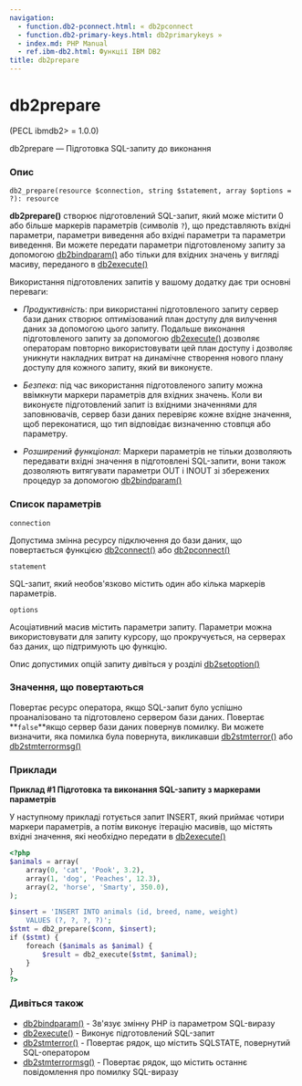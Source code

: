 ```yaml
---
navigation:
  - function.db2-pconnect.html: « db2pconnect
  - function.db2-primary-keys.html: db2primarykeys »
  - index.md: PHP Manual
  - ref.ibm-db2.html: Функції IBM DB2
title: db2prepare
---
```

# db2prepare

(PECL ibmdb2> = 1.0.0)

db2prepare — Підготовка SQL-запиту до виконання

### Опис

```methodsynopsis
db2_prepare(resource $connection, string $statement, array $options = ?): resource
```

**db2prepare()** створює підготовлений SQL-запит, який може містити 0 або більше маркерів параметрів (символів `?`), що представляють вхідні параметри, параметри виведення або вхідні параметри та параметри виведення. Ви можете передати параметри підготовленому запиту за допомогою [db2bindparam()](function.db2-bind-param.html) або тільки для вхідних значень у вигляді масиву, переданого в [db2execute()](function.db2-execute.md)

Використання підготовлених запитів у вашому додатку дає три основні переваги:

-   *Продуктивність*: при використанні підготовленого запиту сервер бази даних створює оптимізований план доступу для вилучення даних за допомогою цього запиту. Подальше виконання підготовленого запиту за допомогою [db2execute()](function.db2-execute.md) дозволяє операторам повторно використовувати цей план доступу і дозволяє уникнути накладних витрат на динамічне створення нового плану доступу для кожного запиту, який ви виконуєте.
    
-   *Безпека*: під час використання підготовленого запиту можна ввімкнути маркери параметрів для вхідних значень. Коли ви виконуєте підготовлений запит із вхідними значеннями для заповнювачів, сервер бази даних перевіряє кожне вхідне значення, щоб переконатися, що тип відповідає визначенню стовпця або параметру.
    
-   *Розширений функціонал*: Маркери параметрів не тільки дозволяють передавати вхідні значення в підготовлені SQL-запити, вони також дозволяють витягувати параметри OUT і INOUT зі збережених процедур за допомогою [db2bindparam()](function.db2-bind-param.md)
    

### Список параметрів

`connection`

Допустима змінна ресурсу підключення до бази даних, що повертається функцією [db2connect()](function.db2-connect.html) або [db2pconnect()](function.db2-pconnect.md)

`statement`

SQL-запит, який необов'язково містить один або кілька маркерів параметрів.

`options`

Асоціативний масив містить параметри запиту. Параметри можна використовувати для запиту курсору, що прокручується, на серверах баз даних, що підтримують цю функцію.

Опис допустимих опцій запиту дивіться у розділі [db2setoption()](function.db2-set-option.md)

### Значення, що повертаються

Повертає ресурс оператора, якщо SQL-запит було успішно проаналізовано та підготовлено сервером бази даних. Повертає \*\*`false`\*\*якщо сервер бази даних повернув помилку. Ви можете визначити, яка помилка була повернута, викликавши [db2stmterror()](function.db2-stmt-error.html) або [db2stmterrormsg()](function.db2-stmt-errormsg.md)

### Приклади

**Приклад #1 Підготовка та виконання SQL-запиту з маркерами параметрів**

У наступному прикладі готується запит INSERT, який приймає чотири маркери параметрів, а потім виконує ітерацію масивів, що містять вхідні значення, які необхідно передати в [db2execute()](function.db2-execute.md)

```php
<?php
$animals = array(
    array(0, 'cat', 'Pook', 3.2),
    array(1, 'dog', 'Peaches', 12.3),
    array(2, 'horse', 'Smarty', 350.0),
);

$insert = 'INSERT INTO animals (id, breed, name, weight)
    VALUES (?, ?, ?, ?)';
$stmt = db2_prepare($conn, $insert);
if ($stmt) {
    foreach ($animals as $animal) {
        $result = db2_execute($stmt, $animal);
    }
}
?>
```

### Дивіться також

-   [db2bindparam()](function.db2-bind-param.md) - Зв'язує змінну PHP із параметром SQL-виразу
-   [db2execute()](function.db2-execute.md) - Виконує підготовлений SQL-запит
-   [db2stmterror()](function.db2-stmt-error.md) - Повертає рядок, що містить SQLSTATE, повернутий SQL-оператором
-   [db2stmterrormsg()](function.db2-stmt-errormsg.md) - Повертає рядок, що містить останнє повідомлення про помилку SQL-виразу
